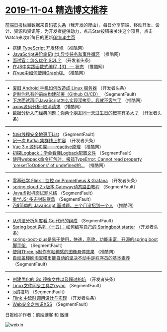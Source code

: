 # [2019-11-04 精选博文推荐](https://toutiao.qdkfweb.cn/date/2019/11/04)

[前端日报](https://qdkfweb.cn/c/news)栏目数据来自[码农头条](https://toutiao.qdkfweb.cn/)（我开发的爬虫），每日分享前端、移动开发、设计、资源和资讯等，为开发者提供动力，点击Star按钮来关注这个项目，点击Watch来收听每日的更新[Github主页](https://github.com/kujian/frontendDaily)
* [搭建 TypeScript 开发环境](https://toutiao.qdkfweb.cn/130049.html) （推酷网）
* [JavaScript进阶笔记(七):异步任务和事件循环](https://toutiao.qdkfweb.cn/130046.html) （推酷网）
* [面试官：怎么优化 SQL？](https://toutiao.qdkfweb.cn/130022.html) （开发者头条）
* [在JS中实践函数式编程【3】 &#8212; 状态](https://toutiao.qdkfweb.cn/130054.html) （推酷网）
* [在vue中如何使用GraphQL](https://toutiao.qdkfweb.cn/130055.html) （推酷网）

***
* [废旧 Android 手机如何改造成 Linux 服务器](https://toutiao.qdkfweb.cn/130026.html) （开发者头条）
* [定制你私有的前端构建部署（Github CI/CD）](https://toutiao.qdkfweb.cn/130010.html) （SegmentFault）
* [下次面试再问JavaScript怎么实现深拷贝，我就不客气了](https://toutiao.qdkfweb.cn/130052.html) （推酷网）
* [axios源码分析&#8211;取消请求](https://toutiao.qdkfweb.cn/130053.html) （推酷网）
* [数据分析入门经典问题：你两个朋友同一天过生日的概率有多大？](https://toutiao.qdkfweb.cn/130034.html) （开发者头条）

***
* [如何线程安全地遍历List](https://toutiao.qdkfweb.cn/130013.html) （SegmentFault）
* [记一次 Kafka 集群线上扩容](https://toutiao.qdkfweb.cn/130024.html) （开发者头条）
* [Vue 3.x 源码初探——reactive原理](https://toutiao.qdkfweb.cn/130045.html) （推酷网）
* [初探Logback：学会看懂Logback配置文件](https://toutiao.qdkfweb.cn/130014.html) （SegmentFault）
* [使用webpack命令打包时，报错TypeError: Cannot read property &#039;presetToOptions&#039; of undefined的&#8230;](https://toutiao.qdkfweb.cn/130056.html) （推酷网）

***
* [零基础学 Flink：监控 on Prometheus &amp; Grafana](https://toutiao.qdkfweb.cn/130025.html) （开发者头条）
* [spring cloud 2.x版本 Gateway动态路由教程](https://toutiao.qdkfweb.cn/130004.html) （SegmentFault）
* [Java虚拟机面试题总结](https://toutiao.qdkfweb.cn/130015.html) （SegmentFault）
* [重学JS: 多态封装继承](https://toutiao.qdkfweb.cn/130005.html) （SegmentFault）
* [7道简单的 JavaScript 面试题，三个月没招到一个人](https://toutiao.qdkfweb.cn/130047.html) （推酷网）

***
* [从词法分析角度看 Go 代码的组成](https://toutiao.qdkfweb.cn/130016.html) （SegmentFault）
* [Spring boot 系列（十五）：如何编写自己的 Springboot starter](https://toutiao.qdkfweb.cn/130027.html) （开发者头条）
* [spring-boot-plus是易于使用，快速，高效，功能丰富，开源的spring boot 脚手架.](https://toutiao.qdkfweb.cn/130006.html) （SegmentFault）
* [使用Three.js制作有粘稠感的图像悬停效果](https://toutiao.qdkfweb.cn/130048.html) （推酷网）
* [自动盖楼刷淘宝喵币能自动的坚决不动手是程序员的基本素养](https://toutiao.qdkfweb.cn/130017.html) （SegmentFault）

***
* [创建优化的 Go 镜像文件以及踩过的坑](https://toutiao.qdkfweb.cn/130028.html) （开发者头条）
* [Linux文件同步工具之rsync](https://toutiao.qdkfweb.cn/130007.html) （SegmentFault）
* [js的技巧](https://toutiao.qdkfweb.cn/130018.html) （SegmentFault）
* [Flink 中延时调用设计与实现](https://toutiao.qdkfweb.cn/130029.html) （开发者头条）
* [Web安全之初识XSS](https://toutiao.qdkfweb.cn/130008.html) （SegmentFault）

日报维护作者：[前端博客](https://qdkfweb.cn/) 和 [微博](https://qdkfweb.cn/go/weibo)

![weixin](https://user-images.githubusercontent.com/3055447/38468989-651132ac-3b80-11e8-8e6b-15122322a9d7.png)